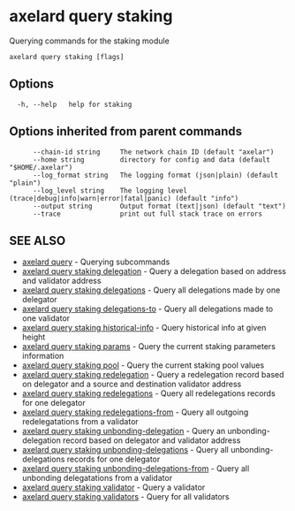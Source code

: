 # axelard query staking

Querying commands for the staking module

```
axelard query staking [flags]
```

## Options

```
  -h, --help   help for staking
```

## Options inherited from parent commands

```
      --chain-id string     The network chain ID (default "axelar")
      --home string         directory for config and data (default "$HOME/.axelar")
      --log_format string   The logging format (json|plain) (default "plain")
      --log_level string    The logging level (trace|debug|info|warn|error|fatal|panic) (default "info")
      --output string       Output format (text|json) (default "text")
      --trace               print out full stack trace on errors
```

## SEE ALSO

- [axelard query](/cli-docs/v0_27_0/axelard_query) - Querying subcommands
- [axelard query staking delegation](/cli-docs/v0_27_0/axelard_query_staking_delegation) - Query a delegation based on address and validator address
- [axelard query staking delegations](/cli-docs/v0_27_0/axelard_query_staking_delegations) - Query all delegations made by one delegator
- [axelard query staking delegations-to](/cli-docs/v0_27_0/axelard_query_staking_delegations-to) - Query all delegations made to one validator
- [axelard query staking historical-info](/cli-docs/v0_27_0/axelard_query_staking_historical-info) - Query historical info at given height
- [axelard query staking params](/cli-docs/v0_27_0/axelard_query_staking_params) - Query the current staking parameters information
- [axelard query staking pool](/cli-docs/v0_27_0/axelard_query_staking_pool) - Query the current staking pool values
- [axelard query staking redelegation](/cli-docs/v0_27_0/axelard_query_staking_redelegation) - Query a redelegation record based on delegator and a source and destination validator address
- [axelard query staking redelegations](/cli-docs/v0_27_0/axelard_query_staking_redelegations) - Query all redelegations records for one delegator
- [axelard query staking redelegations-from](/cli-docs/v0_27_0/axelard_query_staking_redelegations-from) - Query all outgoing redelegatations from a validator
- [axelard query staking unbonding-delegation](/cli-docs/v0_27_0/axelard_query_staking_unbonding-delegation) - Query an unbonding-delegation record based on delegator and validator address
- [axelard query staking unbonding-delegations](/cli-docs/v0_27_0/axelard_query_staking_unbonding-delegations) - Query all unbonding-delegations records for one delegator
- [axelard query staking unbonding-delegations-from](/cli-docs/v0_27_0/axelard_query_staking_unbonding-delegations-from) - Query all unbonding delegatations from a validator
- [axelard query staking validator](/cli-docs/v0_27_0/axelard_query_staking_validator) - Query a validator
- [axelard query staking validators](/cli-docs/v0_27_0/axelard_query_staking_validators) - Query for all validators
